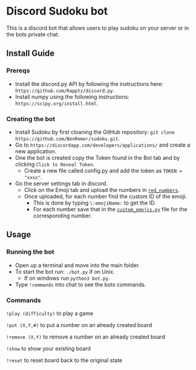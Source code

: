 # Discord Sudoku bot
This is a discord bot that allows users to play sudoku on your server or in the bots private chat.

## Install Guide
### Prereqs 
 - Install the discord.py API by following the instructions here: ```https://github.com/Rapptz/discord.py```.
 - Install numpy using the following instructions: ```https://scipy.org/install.html```.

### Creating the bot
- Install Sudoku by first cloaning the GitHub repository: ```git clone https://github.com/BenRemer/sudoku.git```.
- Go to ```https://discordapp.com/developers/applications/``` and create a new application.
- One the bot is created copy the Token found in the Bot tab and by clicking ```Click to Reveal Token```.
	- Create a new file called config.py and add the token as ```TOKEN = "xxxx"```.
- Go the server settings tab in discord.
	- Click on the Emoji tab and upload the numbers in [`red_numbers`](red_numbers).
	- Once uploaded, for each number find the custom ID of the emoji.
		- This is done by typing ```\:emojiName:``` to get the ID.
		- For each number save that in the [`custom_emojis.py`](custom_emojis.py) file for the corresponding number.

## Usage
### Running the bot
- Open up a terminal and move into the main folder.
- To start the bot run: ```./bot.py``` if on Unix.
	- If on windows run ```python3 bot.py```.
- Type ```!commands``` into chat to see the bots commands.

### Commands
```!play (difficulty)``` to play a game

```!put (X,Y,#)``` to put a number on an already created board

```!remove (X,Y)``` to remove a number on an already created board

```!show``` to show your existing board

```!reset``` to reset board back to the original state